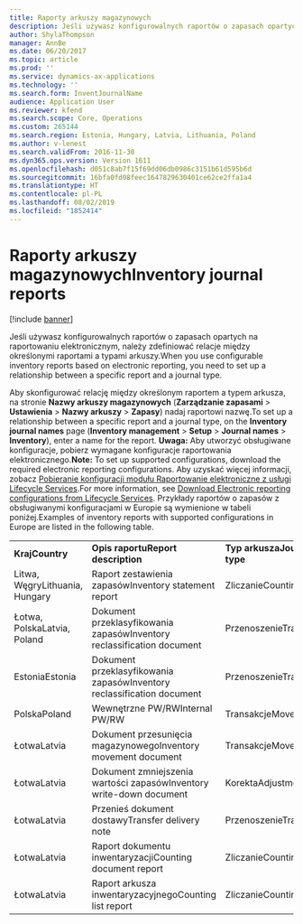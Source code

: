 ```yaml
---
title: Raporty arkuszy magazynowych
description: Jeśli używasz konfigurowalnych raportów o zapasach opartych na raportowaniu elektronicznym, należy zdefiniować relacje między określonymi raportami a typami arkuszy.
author: ShylaThompson
manager: AnnBe
ms.date: 06/20/2017
ms.topic: article
ms.prod: ''
ms.service: dynamics-ax-applications
ms.technology: ''
ms.search.form: InventJournalName
audience: Application User
ms.reviewer: kfend
ms.search.scope: Core, Operations
ms.custom: 265144
ms.search.region: Estonia, Hungary, Latvia, Lithuania, Poland
ms.author: v-lenest
ms.search.validFrom: 2016-11-30
ms.dyn365.ops.version: Version 1611
ms.openlocfilehash: d051c8ab7f15f69dd06db0986c3151b61d595b6d
ms.sourcegitcommit: 16bfa0fd08feec1647829630401ce62ce2ffa1a4
ms.translationtype: HT
ms.contentlocale: pl-PL
ms.lasthandoff: 08/02/2019
ms.locfileid: "1852414"
---
```

# <a name="inventory-journal-reports"></a><span data-ttu-id="710d4-103">Raporty arkuszy magazynowych</span><span class="sxs-lookup"><span data-stu-id="710d4-103">Inventory journal reports</span></span>

[!include [banner](../includes/banner.md)]

<span data-ttu-id="710d4-104">Jeśli używasz konfigurowalnych raportów o zapasach opartych na raportowaniu elektronicznym, należy zdefiniować relacje między określonymi raportami a typami arkuszy.</span><span class="sxs-lookup"><span data-stu-id="710d4-104">When you use configurable inventory reports based on electronic reporting, you need to set up a relationship between a specific report and a journal type.</span></span>

<span data-ttu-id="710d4-105">Aby skonfigurować relację między określonym raportem a typem arkusza, na stronie **Nazwy arkuszy magazynowych** (**Zarządzanie zapasami** &gt; **Ustawienia** &gt; **Nazwy arkuszy** &gt; **Zapasy**) nadaj raportowi nazwę.</span><span class="sxs-lookup"><span data-stu-id="710d4-105">To set up a relationship between a specific report and a journal type, on the **Inventory journal names** page (**Inventory management** &gt; **Setup** &gt; **Journal names** &gt; **Inventory**), enter a name for the report.</span></span> <span data-ttu-id="710d4-106">**Uwaga:** Aby utworzyć obsługiwane konfiguracje, pobierz wymagane konfiguracje raportowania elektronicznego.</span><span class="sxs-lookup"><span data-stu-id="710d4-106">**Note:** To set up supported configurations, download the required electronic reporting configurations.</span></span> <span data-ttu-id="710d4-107">Aby uzyskać więcej informacji, zobacz [Pobieranie konfiguracji modułu Raportowanie elektroniczne z usługi Lifecycle Services](../../dev-itpro/analytics/download-electronic-reporting-configuration-lcs.md).</span><span class="sxs-lookup"><span data-stu-id="710d4-107">For more information, see [Download Electronic reporting configurations from Lifecycle Services](../../dev-itpro/analytics/download-electronic-reporting-configuration-lcs.md).</span></span> <span data-ttu-id="710d4-108">Przykłady raportów o zapasów z obsługiwanymi konfiguracjami w Europie są wymienione w tabeli poniżej.</span><span class="sxs-lookup"><span data-stu-id="710d4-108">Examples of inventory reports with supported configurations in Europe are listed in the following table.</span></span>

|                    |                                     |                  |                                         |
|--------------------|-------------------------------------|------------------|-----------------------------------------|
| <span data-ttu-id="710d4-109">**Kraj**</span><span class="sxs-lookup"><span data-stu-id="710d4-109">**Country**</span></span>        | <span data-ttu-id="710d4-110">**Opis raportu**</span><span class="sxs-lookup"><span data-stu-id="710d4-110">**Report description**</span></span>              | <span data-ttu-id="710d4-111">**Typ arkusza**</span><span class="sxs-lookup"><span data-stu-id="710d4-111">**Journal type**</span></span> | <span data-ttu-id="710d4-112">**Nazwa mapowania formatu**</span><span class="sxs-lookup"><span data-stu-id="710d4-112">**Format mapping name**</span></span>                 |
| <span data-ttu-id="710d4-113">Litwa, Węgry</span><span class="sxs-lookup"><span data-stu-id="710d4-113">Lithuania, Hungary</span></span> | <span data-ttu-id="710d4-114">Raport zestawienia zapasów</span><span class="sxs-lookup"><span data-stu-id="710d4-114">Inventory statement report</span></span>          | <span data-ttu-id="710d4-115">Zliczanie</span><span class="sxs-lookup"><span data-stu-id="710d4-115">Counting</span></span>         | <span data-ttu-id="710d4-116">Zestawienie zapasów (Węgry, Litwa)</span><span class="sxs-lookup"><span data-stu-id="710d4-116">Inventory statement (HU, LT)</span></span>            |
| <span data-ttu-id="710d4-117">Łotwa, Polska</span><span class="sxs-lookup"><span data-stu-id="710d4-117">Latvia, Poland</span></span>     | <span data-ttu-id="710d4-118">Dokument przeklasyfikowania zapasów</span><span class="sxs-lookup"><span data-stu-id="710d4-118">Inventory reclassification document</span></span> | <span data-ttu-id="710d4-119">Przenoszenie</span><span class="sxs-lookup"><span data-stu-id="710d4-119">Transfer</span></span>         | <span data-ttu-id="710d4-120">InventoryReclassificationDocument\_PLLV</span><span class="sxs-lookup"><span data-stu-id="710d4-120">InventoryReclassificationDocument\_PLLV</span></span> |
| <span data-ttu-id="710d4-121">Estonia</span><span class="sxs-lookup"><span data-stu-id="710d4-121">Estonia</span></span>            | <span data-ttu-id="710d4-122">Dokument przeklasyfikowania zapasów</span><span class="sxs-lookup"><span data-stu-id="710d4-122">Inventory reclassification document</span></span> | <span data-ttu-id="710d4-123">Przenoszenie</span><span class="sxs-lookup"><span data-stu-id="710d4-123">Transfer</span></span>         | <span data-ttu-id="710d4-124">InventoryReclassificationDocument\_EE</span><span class="sxs-lookup"><span data-stu-id="710d4-124">InventoryReclassificationDocument\_EE</span></span>   |
| <span data-ttu-id="710d4-125">Polska</span><span class="sxs-lookup"><span data-stu-id="710d4-125">Poland</span></span>             | <span data-ttu-id="710d4-126">Wewnętrzne PW/RW</span><span class="sxs-lookup"><span data-stu-id="710d4-126">Internal PW/RW</span></span>                      | <span data-ttu-id="710d4-127">Transakcje</span><span class="sxs-lookup"><span data-stu-id="710d4-127">Movement</span></span>         | <span data-ttu-id="710d4-128">InventJournalLinesDocPL</span><span class="sxs-lookup"><span data-stu-id="710d4-128">InventJournalLinesDocPL</span></span>                 |
| <span data-ttu-id="710d4-129">Łotwa</span><span class="sxs-lookup"><span data-stu-id="710d4-129">Latvia</span></span>             | <span data-ttu-id="710d4-130"> Dokument przesunięcia magazynowego</span><span class="sxs-lookup"><span data-stu-id="710d4-130">Inventory movement document</span></span>         | <span data-ttu-id="710d4-131">Transakcje</span><span class="sxs-lookup"><span data-stu-id="710d4-131">Movement</span></span>         | <span data-ttu-id="710d4-132">Movement\_LV</span><span class="sxs-lookup"><span data-stu-id="710d4-132">Movement\_LV</span></span>                            |
| <span data-ttu-id="710d4-133">Łotwa</span><span class="sxs-lookup"><span data-stu-id="710d4-133">Latvia</span></span>             | <span data-ttu-id="710d4-134">Dokument zmniejszenia wartości zapasów</span><span class="sxs-lookup"><span data-stu-id="710d4-134">Inventory write-down document</span></span>       | <span data-ttu-id="710d4-135">Korekta</span><span class="sxs-lookup"><span data-stu-id="710d4-135">Adjustment</span></span>       | <span data-ttu-id="710d4-136">InventJournalLines\_LV</span><span class="sxs-lookup"><span data-stu-id="710d4-136">InventJournalLines\_LV</span></span>                  |
| <span data-ttu-id="710d4-137">Łotwa</span><span class="sxs-lookup"><span data-stu-id="710d4-137">Latvia</span></span>             | <span data-ttu-id="710d4-138">Przenieś dokument dostawy</span><span class="sxs-lookup"><span data-stu-id="710d4-138">Transfer delivery note</span></span>              | <span data-ttu-id="710d4-139">Przenoszenie</span><span class="sxs-lookup"><span data-stu-id="710d4-139">Transfer</span></span>         | <span data-ttu-id="710d4-140">InternalTransferDeliveryNote\_LV</span><span class="sxs-lookup"><span data-stu-id="710d4-140">InternalTransferDeliveryNote\_LV</span></span>        |
| <span data-ttu-id="710d4-141">Łotwa</span><span class="sxs-lookup"><span data-stu-id="710d4-141">Latvia</span></span>             | <span data-ttu-id="710d4-142">Raport dokumentu inwentaryzacji</span><span class="sxs-lookup"><span data-stu-id="710d4-142">Counting document report</span></span>            | <span data-ttu-id="710d4-143">Zliczanie</span><span class="sxs-lookup"><span data-stu-id="710d4-143">Counting</span></span>         | <span data-ttu-id="710d4-144">CountedDocument\_LV</span><span class="sxs-lookup"><span data-stu-id="710d4-144">CountedDocument\_LV</span></span>                     |
| <span data-ttu-id="710d4-145">Łotwa</span><span class="sxs-lookup"><span data-stu-id="710d4-145">Latvia</span></span>             | <span data-ttu-id="710d4-146">Raport arkusza inwentaryzacyjnego</span><span class="sxs-lookup"><span data-stu-id="710d4-146">Counting list report</span></span>                | <span data-ttu-id="710d4-147">Zliczanie</span><span class="sxs-lookup"><span data-stu-id="710d4-147">Counting</span></span>         | <span data-ttu-id="710d4-148">Arkusz inwentaryzacyjny</span><span class="sxs-lookup"><span data-stu-id="710d4-148">Counting list</span></span>                           |





